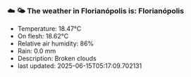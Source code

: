 ### ☁️ 🌤️  The weather in Florianópolis is: Florianópolis

- Temperature: 18.47°C
- On flesh: 18.62°C
- Relative air humidity: 86%
- Rain: 0.0 mm
- Description: Broken clouds
- last updated: 2025-06-15T05:17:09.702131
